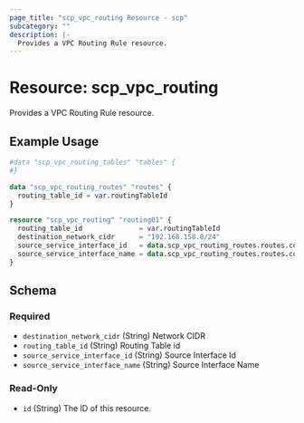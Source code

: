 ```yaml
---
page_title: "scp_vpc_routing Resource - scp"
subcategory: ""
description: |-
  Provides a VPC Routing Rule resource.
---
```


# Resource: scp_vpc_routing

Provides a VPC Routing Rule resource.


## Example Usage

```terraform
#data "scp_vpc_routing_tables" "tables" {
#}

data "scp_vpc_routing_routes" "routes" {
  routing_table_id = var.routingTableId
}

resource "scp_vpc_routing" "routing01" {
  routing_table_id              = var.routingTableId
  destination_network_cidr      = "192.168.158.0/24"
  source_service_interface_id   = data.scp_vpc_routing_routes.routes.contents[0].source_service_interface_id
  source_service_interface_name = data.scp_vpc_routing_routes.routes.contents[0].source_service_interface_name
}
```

<!-- schema generated by tfplugindocs -->
## Schema

### Required

- `destination_network_cidr` (String) Network CIDR
- `routing_table_id` (String) Routing Table id
- `source_service_interface_id` (String) Source Interface Id
- `source_service_interface_name` (String) Source Interface Name

### Read-Only

- `id` (String) The ID of this resource.
